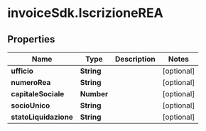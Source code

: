 # invoiceSdk.IscrizioneREA

## Properties

Name | Type | Description | Notes
------------ | ------------- | ------------- | -------------
**ufficio** | **String** |  | [optional] 
**numeroRea** | **String** |  | [optional] 
**capitaleSociale** | **Number** |  | [optional] 
**socioUnico** | **String** |  | [optional] 
**statoLiquidazione** | **String** |  | [optional] 


